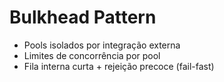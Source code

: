# Bulkhead Pattern
- Pools isolados por integração externa
- Limites de concorrência por pool
- Fila interna curta + rejeição precoce (fail-fast)